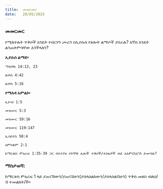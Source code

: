 ```yaml
---
title:  መመርመር
date:   20/05/2025
---
```


### መመርመር

የሚከተሉት ጥቅሶች እንዴት የብርሃን ጮራን በኢየሱስ የጸሎት ልማዶች ያበራሉ? እኛስ እንዴት ልንጠቀምባቸው እንችላለን?

**ኢየሱስ ልማድ፡**

`ማቴዎስ 14:13, 23`

`ሉቃስ 4:42`

`ሉቃስ 5:16`

**የማለዳ አምልኮ፡**

`ኢዮብ 1:5`

`መዝሙር 5:3`

`መዝሙር 59:16`

`መዝሙር 119:147`

`ኢሳይያስ 50:4`

`ዕምባቆም 2:1`

`ከማርቆስ ምዕራፍ 1:35-39 ጋር በተያያዘ የትኞቹ ሌሎች ጥቅሶች/ተስፋዎች ወደ አእምሮህ/ሽ ይመጣሉ?`

### ማስታወሻ:

ከማርቆስ ምዕራፍ 1 ላይ ያጠናኸውን/ያጠናሽሁን(ያሰላሰልከውን/ያሰላሰልሽሁን) ጥቅስ መለስ ብለህ/ሽ ተመልከት/ች።